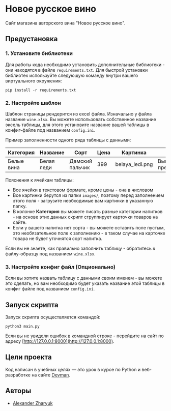 # Новое русское вино

Сайт магазина авторского вина "Новое русское вино".

## Предустановка

### 1. Установите библиотеки

Для работы кода необходимо установить дополнительные библиотеки - они находятся в файле `requirements.txt`.
Для быстрой установки библиотек используйте следующую команду внутри вашего виртуального окружения:
```
pip install -r requirements.txt
```

### 2. Настройте шаблон

Шаблон страницы рендерится из excel файла. Изначально у файла название `wine.xlsx`. Вы можете использовать собственное название эксель таблицы, для этого установите название вашей таблицы в конфиг-файле под названием `config.ini`.

Пример заполненности одного ряда таблицы с данными:

**Категория** | **Название** | **Сорт**| **Цена** | **Картинка** | **Акция** |
------ | ------ | ------ | ------ | ------ |------ |
Белые вина   | Белая леди  |  Дамский пальчик |  399  |  belaya_ledi.png  |  Выгодное предложение

Пояснения к ячейкам таблицы:
* Все ячейки в текстовом формате, кроме цены - она в числовом
* Все картинки берутся из папки `images/`, поэтому перед заполнением этого поля - загрузите необходимые вам картинки в указанную папку.
* В колонке **Категория** вы можете писать разные категории напитков - на основе этих данных скрипт сгруппирует карточки товаров на сайте.
* Если у вашего напитка нет сорта - вы можете оставить поле пустым, это необязательное поле к заполнению - в таком случае на карточке товара не будет уточнятся сорт напитка.

Если вы не знаете, как правильно заполнить таблицу - обратитесь к файлу-образцу под названием `wine.xlsx`.

### 3. Настройте конфиг файл (Опционально)
Если вы хотите назвать таблицу с данными своим именем - вы можете это сделать, но вам необходимо будет указать название этой таблицы в конфиг файле под названием `config.ini`.

## Запуск скрипта

Запуск скрипта осуществляется командой:
```
python3 main.py
```
Если вы не увидели ошибок в командной строке - перейдите на сайт по адресу [http://127.0.0.1:8000](http://127.0.0.1:8000).

## Цели проекта

Код написан в учебных целях — это урок в курсе по Python и веб-разработке на сайте [Devman](https://dvmn.org).

## Авторы
* [Alexander Zharyuk](https://github.com/AlexanderZharyuk/)